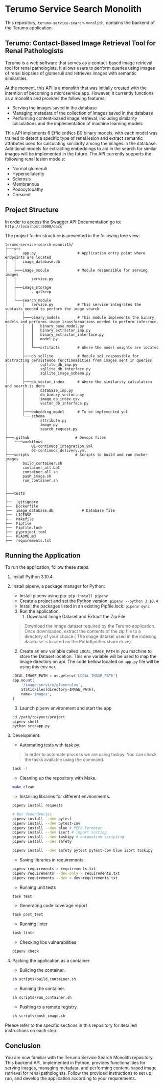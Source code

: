 # Terumo Service Search Monolith

This repository, `terumo-service-search-monolith`, contains the backend of the Terumo application.

## Terumo: Contact-Based Image Retrieval Tool for Renal Pathologists

Terumo is a web software that serves as a contact-based image retrieval tool for renal pathologists. It allows users to perform queries using images of renal biopsies of glomeruli and retrieves images with semantic similarities.

At the moment, this API is a monolith that was initially created with the intention of becoming a microservice app. However, it currently functions as a monolith and provides the following features:

- Serving the images saved in the database
- Managing metadata of the collection of images saved in the database
- Performing content-based image retrieval, including similarity calculations and the implementation of machine learning models

This API implements 6 EfficientNet-B0 binary models, with each model was trained to detect a specific type of renal lesion and extract semantic attributes used for calculating similarity among the images in the database. Additional models for extracting embeddings to aid in the search for similar images will be implemented in the future. The API currently supports the following renal lesion models:

- Normal glomeruli
- Hypercellularity
- Sclerosis
- Membranous
- Podocytopathy
- Crescent

## Project Structure

In order to access the Swagger API Documentation go to: `http://localhost:5000/docs`

The project folder structure is presented in the following tree view:

```
terumo-service-search-monolith/
├───src
│   │   app.py                   # Application entry point where endpoints are located
│   │   image_database.db
│   │
│   ├───image_module             # Module responsible for serving images
│   │       service.py
│   │
│   ├───image_storage
│   │       . gitkeep
│   │
│   └───search_module
│       │   service.py           # This service integrates the subtasks needed to perform the image search
│       │
│       ├───binary_models        # This module implements the binary models and performs image transformations needed to perform inference.
│       │   │   binary_base_model.py
│       │   │   binary_extractor_imp.py
│       │   │   binary_extractor_interface.py
│       │   │   model.py
│       │   │
│       │   └───artifacts        # Where the model weights are located
│       │
│       ├───db_sqllite           # Module sql responsible for abstracting persistence functionalities from images sent in queries
│       │       sqllite_db_imp.py
│       │       sqllite_db_interface.py
│       │       sqllite_image_schema.py
│       │
│       ├───db_vector_index      # Where the similarity calculation and search is done
│       │       database_imp.py
│       │       db_binary_vector.npy
│       │       image_db_index.csv
│       │       vector_db_interface.py
│       │
│       ├───embedding_model      # To be implemented yet
│       └───schema
│               attribute.py
│               image.py
│               search_request.py
│        
├───.github                     # Devops files
│   └───workflows
│           01-continuos_integration.yml
│           02-continuos_delivery.yml
├───scripts                     # Scripts to build and run docker images
│       build_container.sh
│       container_all.bat
│       container_all.sh
│       push_image.sh
│       run_container.sh
│
│
├───tests
│
├──  .gitignore
├──  Dockerfile
├──  image_database.db             # Database file
├──  LICENSE
├──  Makefile
├──  Pipfile
├──  Pipfile.lock
├──  pyproject.toml
├──  README.md
├──  requirements.txt

```


## Running the Application

To run the application, follow these steps:

1. Install Python 3.10.4.
2. Install pipenv, a package manager for Python:
   - Install pipenv using pip: `pip install pipenv`
   - Create a project and set the Python version: `pipenv --python 3.10.4`
   - Install the packages listed in an existing Pipfile.lock: `pipenv sync`
   3. Run the application.
      1. Download Image Dataset and Extract the Zip File
   >   Download the image dataset required by the Terumo application. Once downloaded, extract the contents of the zip file to a directory of your choice ( The image dataset used in the indexing database is located on the PattoSpother share drive).
      2. Create an env variable called `LOCAL_IMAGE_PATH` in you machine to store the Dataset location. This env variable will be used to map the image directory on api. The code bellow located on `app.py` file will be using this env var.
      ```python
      LOCAL_IMAGE_PATH = os.getenv('LOCAL_IMAGE_PATH')
      app.mount(
          '/image-service/glomerulos',
          StaticFiles(directory=IMAGE_PATH),
          name='images',
      )
      ```
      3. Launch pipenv environment and start the app
      ```bash
      cd /path/to/your/project
      pipenv shell
      python src/app.py
      ```
3. Development:
   - Automating tests with task py.
   >  In order to automate process we are using taskpy. You can check the tasks available using the  command. 
    ```bash
    task -l
    ```
   - Cleaning up the repository with Make.
   ```bash
   make clean
   ```
   - Installing libraries for different environments.
   ```bash
   pipenv install requests
   
   # Dev dependencies
   pipenv install --dev pytest
   pipenv install --dev pytest-cov 
   pipenv install --dev blue # PEP8 Formater
   pipenv install --dev isort # import sorting
   pipenv install --dev taskipy # automation scripting
   pipenv install --dev safety
   
   pipenv install --dev safety pytest pytest-cov blue isort taskipy
   ```
   - Saving libraries in requirements.
   ```bash
   pipenv requirements > requirements.txt
   pipenv requirements --dev-only > requirements.txt
   pipenv requirements --dev > dev-requirements.txt
   ```
   - Running unit tests
   ```bash
   task test 
   ```  
   - Generating code coverage report
   ```bash
   task post_test 
   ```
   - Running linter
   ```bash
   task lintr 
   ```
   - Checking libs vulnerabilities
   ```bash
   pipenv check
   ```   

4. Packing the application as a container:
   - Building the container.
   ```bash
   sh scripts/build_container.sh
   ```
   - Running the container.
   ```bash
   sh scripts/run_container.sh
   ```
   - Pushing to a remote registry.
   ```bash
   sh scripts/push_image.sh
   ```
   
Please refer to the specific sections in this repository for detailed instructions on each step.

## Conclusion

You are now familiar with the Terumo Service Search Monolith repository. This backend API, implemented in Python, provides functionalities for serving images, managing metadata, and performing content-based image retrieval for renal pathologists. Follow the provided instructions to set up, run, and develop the application according to your requirements.


